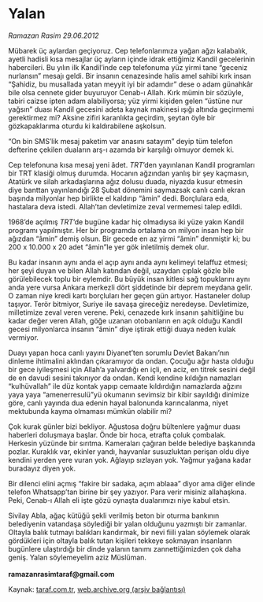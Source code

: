 # Yalan 

*Ramazan Rasim 29.06.2012*

<div class="yazi"><p>Mübarek üç aylardan geçiyoruz. Cep telefonlarımıza yağan ağzı kalabalık, ayetli hadisli kısa mesajlar üç ayların içinde idrak ettiğimiz Kandil gecelerinin habercileri. Bu yılın ilk Kandil’inde cep telefonuma yüz yirmi tane “geceniz nurlansın” mesajı geldi. Bir insanın cenazesinde halis amel sahibi kırk insan “Şahidiz, bu musallada yatan meyyit iyi bir adamdır” dese o adam günahkâr bile olsa cennete gider buyuruyor Cenab-ı Allah. Kırk mümin bir sözüyle, tabiri caizse ipten adam alabiliyorsa; yüz yirmi kişiden gelen “üstüne nur yağsın” duası Kandil gecesini adeta kaynak makinesi ışığı altında geçirmemi gerektirmez mi? Aksine zifiri karanlıkta geçirdim, şeytan öyle bir gözkapaklarıma oturdu ki kaldırabilene aşkolsun. </p>
<p>“On bin SMS’lik mesaj paketim var anasını satayım” deyip tüm telefon defterine çekilen duaların arş-ı azamda bir karşılığı olmuyor demek ki. </p>
<p>Cep telefonuna kısa mesaj yeni âdet. <i>TRT</i>’den yayınlanan Kandil programları bir TRT klasiği olmuş durumda. Hocanın ağzından yanlış bir şey kaçmasın, Atatürk ve silah arkadaşlarına ağız dolusu duada, niyazda kusur etmesin diye banttan yayınlandığı 28 Şubat dönemini saymazsak canlı canlı ekran başında milyonlar hep birlikte el kaldırıp “âmin” dedi. Borçlulara eda, hastalara deva istedi. Allah’tan devletimize zeval vermemesi talep edildi. </p>
<p>1968’de açılmış <i>TRT</i>’de bugüne kadar hiç olmadıysa iki yüze yakın Kandil programı yapılmıştır. Her bir programda ortalama on milyon insan hep bir ağızdan “âmin” demiş olsun. Bir gecede en az yirmi “âmin” denmiştir ki; bu 200 x 10.000 x 20 adet “âmin”le yer gök inletilmiş demek olur.</p>
<p>Bu kadar insanın aynı anda el açıp aynı anda aynı kelimeyi telaffuz etmesi; her şeyi duyan ve bilen Allah katından değil, uzaydan çıplak gözle bile görülebilecek toplu bir eylemdir. Bu büyük insan kitlesi sağ topuklarını aynı anda yere vursa Ankara merkezli dört şiddetinde bir deprem meydana gelir. O zaman niye kredi kartı borçluları her geçen gün artıyor. Hastaneler dolup taşıyor. Terör bitmiyor, Suriye ile savaşa gireceğiz neredeyse. Devletimize, milletimize zeval veren verene. Peki, cenazede kırk insanın şahitliğine bu kadar değer veren Allah, göğe uzanan otobanların en açık olduğu Kandil gecesi milyonlarca insanın “âmin” diye iştirak ettiği duaya neden kulak vermiyor. </p>
<p>Duayı yapan hoca canlı yayını Diyanet’ten sorumlu Devlet Bakanı’nın dinleme ihtimalini aklından çıkaramıyor da ondan. Çocuğu ağır hasta olduğu bir gece iyileşmesi için Allah’a yalvardığı en içli, en aciz, en titrek sesini değil de en davudi sesini takınıyor da ondan. Kendi kendine kıldığın namazları “kulhüvallah” ile düz kontak yapıp cemaate kıldırdığın namazlarda ağzını yaya yaya “amenerresulü”yü okumanın sevimsiz bir kibir sayıldığı dinimize göre, canlı yayında dua edenin hayal balonunda karıncalanma, niyet mektubunda kayma olmaması mümkün olabilir mi?</p>
<p>Çok kurak günler bizi bekliyor. Ağustosa doğru bültenlere yağmur duası haberleri doluşmaya başlar. Önde bir hoca, etrafta çoluk çombalak. Herkesin yüzünde bir sırıtma. Kameraları çağıran belde belediye başkanında pozlar. Kuraklık var, ekinler yandı, hayvanlar susuzluktan perişan oldu diye kendini yerden yere vuran yok. Ağlayıp sızlayan yok. Yağmur yağana kadar buradayız diyen yok. </p>
<p>Bir dilenci elini açmış “fakire bir sadaka, açım ablaaa” diyor ama diğer elinde telefon Whatsapp’tan birine bir şey yazıyor. Para verir misiniz allahaşkına. Peki, Cenab-ı Allah eli işte gözü oynaşta dualarımızı niye kabul etsin.</p>
<p>Sivilay Abla, ağaç kütüğü şekli verilmiş beton bir oturma bankının belediyenin vatandaşa söylediği bir yalan olduğunu yazmıştı bir zamanlar. Oltayla balık tutmayı balıkları kandırmak, bir nevi fiili yalan söylemek olarak gördükleri için oltayla balık tutan kişileri tekkeye sokmayan insanların bugünlere ulaştırdığı bir dinde yalanın tanımı zannettiğimizden çok daha geniş. Yalan söylemeyelim aziz Müslüman.<br/><br/><b>ramazanrasimtaraf@gmail.com</b></p>
</div>

Kaynak: [taraf.com.tr](http://www.taraf.com.tr/ramazan-rasim/makale-yalan-3.htm), [web.archive.org (arşiv bağlantısı)](http://web.archive.org/web/20130624194754/http://www.taraf.com.tr/ramazan-rasim/makale-yalan-3.htm)
